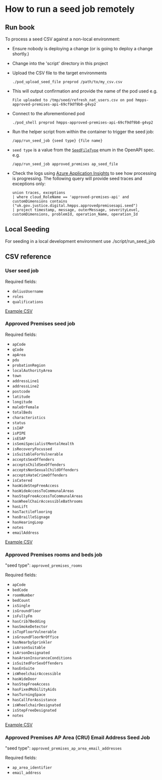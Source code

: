 # How to run a seed job remotely

## Run book

To process a seed CSV against a non-local environment:

- Ensure nobody is deploying a change (or is going to deploy a change shortly.)
- Change into the 'script' directory in this project
- Upload the CSV file to the target environments

  ```shell
  ./pod_upload_seed_file preprod /path/to/my_csv.csv
  ```

- This will output confirmation and provide the name of the pod used e.g.

  ```shell
  File uploaded to /tmp/seed/refresh_nat_users.csv on pod hmpps-approved-premises-api-69cf9df9b8-g4vp2
  ```

- Connect to the aforementioned pod 

  ```shell
  ./pod_shell preprod hmpps-approved-premises-api-69cf9df9b8-g4vp2
  ```

- Run the helper script from within the container to trigger the seed job:

  ```shell
  /app/run_seed_job {seed type} {file name}
  ```

- `seed type` is a value from the [`SeedFileType`](https://github.com/ministryofjustice/hmpps-approved-premises-api/blob/d8dc87aefa0294289a7bcb08048fbd8679b9954c/src/main/resources/static/_shared.yml#L3240) enum in the OpenAPI spec.  e.g.

  ```shell 
  /app/run_seed_job approved_premises ap_seed_file
  ```

- Check the logs using [Azure Application Insights](https://dsdmoj.atlassian.net/wiki/spaces/AP/pages/4154196024/Viewing+and+Tailing+Kubernetes+logs) to see how processing is progressing. The following query will provide seed traces and exceptions only:
  ```
  union traces, exceptions
  | where cloud_RoleName == 'approved-premises-api' and customDimensions contains ("uk.gov.justice.digital.hmpps.approvedpremisesapi.seed")
  | project timestamp, message, outerMessage, severityLevel, customDimensions, problemId, operation_Name, operation_Id
   ```
  
## Local Seeding

For seeding in a local development environment use ./script/run_seed_job

## CSV reference

### User seed job

Required fields:

- `deliusUsername`
- `roles`
- `qualifications`

[Example CSV](./example_csvs/user_seeding_example.csv)

### Approved Premises seed job

Required fields:

- `apCode`
- `qCode`
- `apArea`
- `pdu`
- `probationRegion`
- `localAuthorityArea`
- `town`
- `addressLine1`
- `addressLine2`
- `postcode`
- `latitude`
- `longitude`
- `maleOrFemale`
- `totalBeds`
- `characteristics`
- `status`
- `isIAP`
- `isPIPE`
- `isESAP`
- `isSemiSpecialistMentalHealth`
- `isRecoveryFocussed`
- `isSuitableForVulnerable`
- `acceptsSexOffenders`
- `acceptsChildSexOffenders`
- `acceptsNonSexualChildOffenders`
- `acceptsHateCrimeOffenders`
- `isCatered`
- `hasWideStepFreeAccess`
- `hasWideAccessToCommunalAreas`
- `hasStepFreeAccessToCommunalAreas`
- `hasWheelChairAccessibleBathrooms`
- `hasLift`
- `hasTactileFlooring`
- `hasBrailleSignage`
- `hasHearingLoop`
- `notes`
- `emailAddress`

[Example CSV](./example_csvs/approved_premises_seeding_example.csv)

### Approved Premises rooms and beds job

"seed type": `approved_premises_rooms`

Required fields:

- `apCode`
- `bedCode`
- `roomNumber`
- `bedCount`
- `isSingle`
- `isGroundFloor`
- `isFullyFm`
- `hasCrib7Bedding`
- `hasSmokeDetector`
- `isTopFloorVulnerable`
- `isGroundFloorNrOffice`
- `hasNearbySprinkler`
- `isArsonSuitable`
- `isArsonDesignated`
- `hasArsonInsuranceConditions`
- `isSuitedForSexOffenders`
- `hasEnSuite`
- `isWheelchairAccessible`
- `hasWideDoor`
- `hasStepFreeAccess`
- `hasFixedMobilityAids`
- `hasTurningSpace`
- `hasCallForAssistance`
- `isWheelchairDesignated`
- `isStepFreeDesignated`
- `notes`
  
[Example CSV](./example_csvs/approved_premises_rooms_seeding_example.csv)

### Approved Premises AP Area (CRU) Email Address Seed Job

"seed type": `approved_premises_ap_area_email_addresses`

Required fields:

- `ap_area_identifier`
- `email_address`
